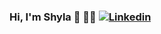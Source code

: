 ### Hi, I'm Shyla 👋 👩‍💻   [![Linkedin](https://i.stack.imgur.com/gVE0j.png)](https://www.linkedin.com/in/shyla-pathiyal/)
 



<!--
**spathiyal/spathiyal** is a ✨ _special_ ✨ repository because its `README.md` (this file) appears on your GitHub profile.

Here are some ideas to get you started:

- 🔭 I’m currently working on ...
- 🌱 I’m currently learning ...
- 👯 I’m looking to collaborate on ...
- 🤔 I’m looking for help with ...
- 💬 Ask me about ...
- 📫 How to reach me: ...
- 😄 Pronouns: ...
- ⚡ Fun fact: ...
-->
